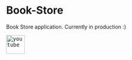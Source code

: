 # Book-Store
Book Store application.
Currently in production :)

<kbd>
<a href="a">
    <img title = "youtube" alt="youtube" src= "https://upload.wikimedia.org/wikipedia/commons/thumb/0/09/YouTube_full-color_icon_%282017%29.svg/2560px-YouTube_full-color_icon_%282017%29.svg.png" width="50" style="max-width = 100%;"></img>
  </a>
</kbd>

